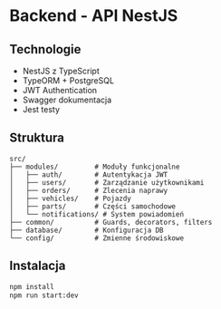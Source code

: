 # Backend - API NestJS

## Technologie
- NestJS z TypeScript
- TypeORM + PostgreSQL
- JWT Authentication
- Swagger dokumentacja
- Jest testy

## Struktura

```
src/
├── modules/         # Moduły funkcjonalne
│   ├── auth/        # Autentykacja JWT
│   ├── users/       # Zarządzanie użytkownikami
│   ├── orders/      # Zlecenia naprawy
│   ├── vehicles/    # Pojazdy
│   ├── parts/       # Części samochodowe
│   └── notifications/ # System powiadomień
├── common/          # Guards, decorators, filters
├── database/        # Konfiguracja DB
└── config/          # Zmienne środowiskowe
```

## Instalacja

```bash
npm install
npm run start:dev
```